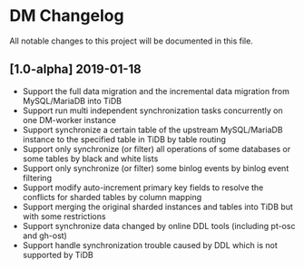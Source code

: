 # DM Changelog

All notable changes to this project will be documented in this file.

## [1.0-alpha] 2019-01-18

- Support the full data migration and the incremental data migration from MySQL/MariaDB into TiDB
- Support run multi independent synchronization tasks concurrently on one DM-worker instance
- Support synchronize a certain table of the upstream MySQL/MariaDB instance to the specified table in TiDB by table routing
- Support only synchronize (or filter) all operations of some databases or some tables by black and white lists
- Support only synchronize (or filter) some binlog events by binlog event filtering
- Support modify auto-increment primary key fields to resolve the conflicts for sharded tables by column mapping
- Support merging the original sharded instances and tables into TiDB but with some restrictions
- Support synchronize data changed by online DDL tools (including pt-osc and gh-ost)
- Support handle synchronization trouble caused by DDL which is not supported by TiDB
